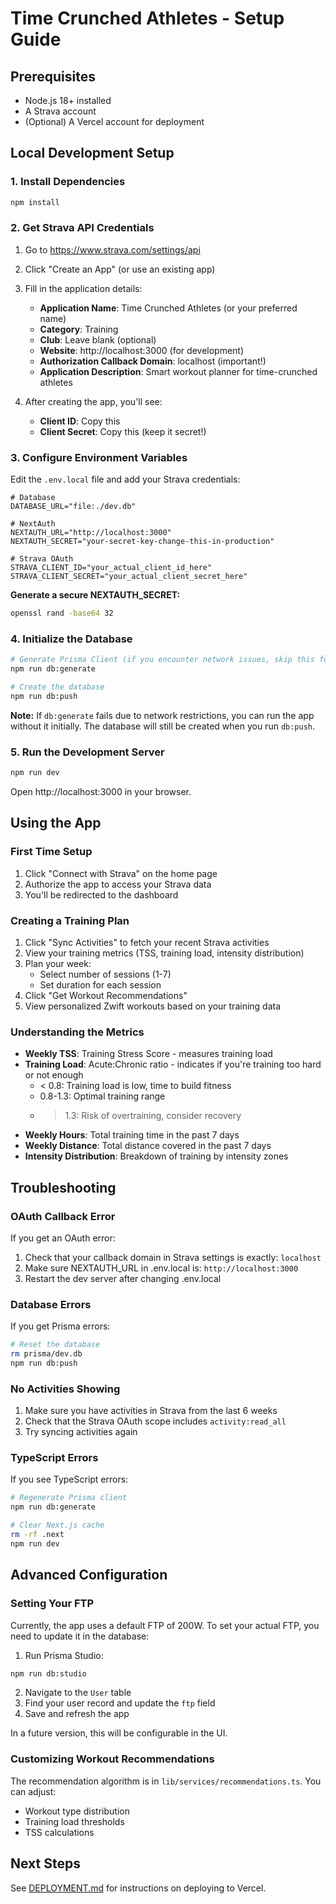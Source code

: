 # Time Crunched Athletes - Setup Guide

## Prerequisites

- Node.js 18+ installed
- A Strava account
- (Optional) A Vercel account for deployment

## Local Development Setup

### 1. Install Dependencies

```bash
npm install
```

### 2. Get Strava API Credentials

1. Go to https://www.strava.com/settings/api
2. Click "Create an App" (or use an existing app)
3. Fill in the application details:
   - **Application Name**: Time Crunched Athletes (or your preferred name)
   - **Category**: Training
   - **Club**: Leave blank (optional)
   - **Website**: http://localhost:3000 (for development)
   - **Authorization Callback Domain**: localhost (important!)
   - **Application Description**: Smart workout planner for time-crunched athletes

4. After creating the app, you'll see:
   - **Client ID**: Copy this
   - **Client Secret**: Copy this (keep it secret!)

### 3. Configure Environment Variables

Edit the `.env.local` file and add your Strava credentials:

```env
# Database
DATABASE_URL="file:./dev.db"

# NextAuth
NEXTAUTH_URL="http://localhost:3000"
NEXTAUTH_SECRET="your-secret-key-change-this-in-production"

# Strava OAuth
STRAVA_CLIENT_ID="your_actual_client_id_here"
STRAVA_CLIENT_SECRET="your_actual_client_secret_here"
```

**Generate a secure NEXTAUTH_SECRET:**
```bash
openssl rand -base64 32
```

### 4. Initialize the Database

```bash
# Generate Prisma Client (if you encounter network issues, skip this for now)
npm run db:generate

# Create the database
npm run db:push
```

**Note:** If `db:generate` fails due to network restrictions, you can run the app without it initially. The database will still be created when you run `db:push`.

### 5. Run the Development Server

```bash
npm run dev
```

Open http://localhost:3000 in your browser.

## Using the App

### First Time Setup

1. Click "Connect with Strava" on the home page
2. Authorize the app to access your Strava data
3. You'll be redirected to the dashboard

### Creating a Training Plan

1. Click "Sync Activities" to fetch your recent Strava activities
2. View your training metrics (TSS, training load, intensity distribution)
3. Plan your week:
   - Select number of sessions (1-7)
   - Set duration for each session
4. Click "Get Workout Recommendations"
5. View personalized Zwift workouts based on your training data

### Understanding the Metrics

- **Weekly TSS**: Training Stress Score - measures training load
- **Training Load**: Acute:Chronic ratio - indicates if you're training too hard or not enough
  - < 0.8: Training load is low, time to build fitness
  - 0.8-1.3: Optimal training range
  - > 1.3: Risk of overtraining, consider recovery
- **Weekly Hours**: Total training time in the past 7 days
- **Weekly Distance**: Total distance covered in the past 7 days
- **Intensity Distribution**: Breakdown of training by intensity zones

## Troubleshooting

### OAuth Callback Error

If you get an OAuth error:
1. Check that your callback domain in Strava settings is exactly: `localhost`
2. Make sure NEXTAUTH_URL in .env.local is: `http://localhost:3000`
3. Restart the dev server after changing .env.local

### Database Errors

If you get Prisma errors:
```bash
# Reset the database
rm prisma/dev.db
npm run db:push
```

### No Activities Showing

1. Make sure you have activities in Strava from the last 6 weeks
2. Check that the Strava OAuth scope includes `activity:read_all`
3. Try syncing activities again

### TypeScript Errors

If you see TypeScript errors:
```bash
# Regenerate Prisma client
npm run db:generate

# Clear Next.js cache
rm -rf .next
npm run dev
```

## Advanced Configuration

### Setting Your FTP

Currently, the app uses a default FTP of 200W. To set your actual FTP, you need to update it in the database:

1. Run Prisma Studio:
```bash
npm run db:studio
```

2. Navigate to the `User` table
3. Find your user record and update the `ftp` field
4. Save and refresh the app

In a future version, this will be configurable in the UI.

### Customizing Workout Recommendations

The recommendation algorithm is in `lib/services/recommendations.ts`. You can adjust:
- Workout type distribution
- Training load thresholds
- TSS calculations

## Next Steps

See [DEPLOYMENT.md](./DEPLOYMENT.md) for instructions on deploying to Vercel.
